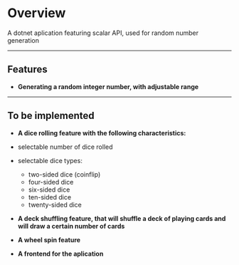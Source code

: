 # Overview

A dotnet aplication featuring scalar API, used for random number generation

---

## Features

- **Generating a random integer number, with adjustable range**

---

## To be implemented

- **A dice rolling feature with the following characteristics:**
 - selectable number of dice rolled
 - selectable dice types:
   - two-sided dice (coinflip)
   - four-sided dice
   - six-sided dice
   - ten-sided dice
   - twenty-sided dice
   
- **A deck shuffling feature, that will shuffle a deck of playing cards and will draw a certain number of cards**
- **A wheel spin feature**

- **A frontend for the aplication**
